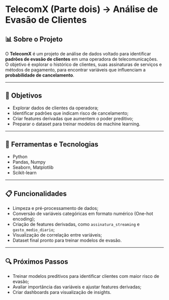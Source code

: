# TelecomX (Parte dois) -> Análise de Evasão de Clientes

## 📊 Sobre o Projeto
O **TelecomX** é um projeto de análise de dados voltado para identificar **padrões de evasão de clientes** em uma operadora de telecomunicações.  
O objetivo é explorar o histórico de clientes, suas assinaturas de serviços e métodos de pagamento, para encontrar variáveis que influenciam a **probabilidade de cancelamento**.

---

## 🎯 Objetivos
- Explorar dados de clientes da operadora;  
- Identificar padrões que indicam risco de cancelamento;  
- Criar features derivadas que aumentem o poder preditivo;  
- Preparar o dataset para treinar modelos de machine learning.

---

## 🧰 Ferramentas e Tecnologias
- Python  
- Pandas, Numpy  
- Seaborn, Matplotlib  
- Scikit-learn

---

## 📋 Funcionalidades
- Limpeza e pré-processamento de dados;  
- Conversão de variáveis categóricas em formato numérico (One-hot encoding);  
- Criação de features derivadas, como `assinatura_streaming` e `gasto_medio_diario`;  
- Visualização de correlação entre variáveis;  
- Dataset final pronto para treinar modelos de evasão.

---

## 🔍 Próximos Passos
- Treinar modelos preditivos para identificar clientes com maior risco de evasão;  
- Avaliar importância das variáveis e ajustar features derivadas;  
- Criar dashboards para visualização de insights.
